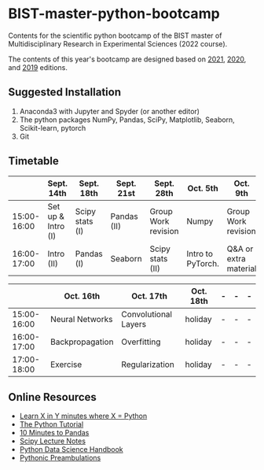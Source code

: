 # BIST-master-python-bootcamp

Contents for the scientific python bootcamp of the BIST master of Multidisciplinary Research in Experimental Sciences (2022 course).

The contents of this year's bootcamp are designed based on [2021](https://github.com/MMRES-PyBootcamp/MMRES-python-bootcamp2021), [2020](https://github.com/germannp/BIST-Python-Bootcamp), and [2019](https://github.com/BorjaRequena/BIST-master-python-bootcamp) editions.

Suggested Installation
----------------------
1. Anaconda3 with Jupyter and Spyder (or another editor)
2. The python packages NumPy, Pandas, SciPy, Matplotlib, Seaborn, Scikit-learn, pytorch
3. Git

Timetable
---------

|              | Sept. 14th         | Sept. 18th      | Sept. 21st  | Sept. 28th            | Oct. 5th              | Oct. 9th              |
|--------------|--------------------|-----------------|-------------|---------------------|-----------------------|-----------------------|
| 15:00-16:00  | Set up & Intro (I) | Scipy stats (I) | Pandas (II) | Group Work revision | Numpy                 | Group Work revision   |
| 16:00-17:00  | Intro (II)         | Pandas (I)      | Seaborn     | Scipy stats (II)    | Intro to PyTorch.     | Q&A or extra material |

|              | Oct. 16th          | Oct. 17th            | Oct. 18th   | -           | -     | - |
|--------------|--------------------|----------------------|-------------|---------------------|-------|---|
| 15:00-16:00  | Neural Networks    | Convolutional Layers | holiday     | -   | -     | - |
| 16:00-17:00  | Backpropagation    | Overfitting          | holiday     | -                 | -     | - |
| 17:00-18:00  | Exercise           | Regularization       | holiday     | -                   | -     | - |


Online Resources
----------------
* [Learn X in Y minutes where X = Python](https://learnxinyminutes.com/docs/python/)
* [The Python Tutorial](https://docs.python.org/3.6/tutorial/index.html)
* [10 Minutes to Pandas](https://pandas.pydata.org/pandas-docs/stable/10min.html)
* [Scipy Lecture Notes](http://www.scipy-lectures.org/)
* [Python Data Science Handbook](https://jakevdp.github.io/PythonDataScienceHandbook/)
* [Pythonic Preambulations](http://jakevdp.github.io/)

